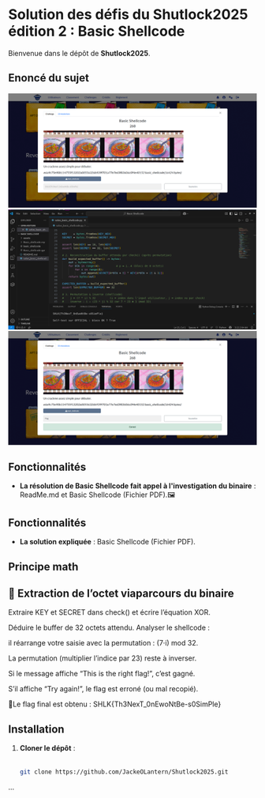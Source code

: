 # Solution des défis du Shutlock2025 édition 2 : Basic Shellcode
Bienvenue dans le dépôt de **Shutlock2025**.

## Enoncé du sujet
![image](assets/images/enonce.png)
![image](assets/images/resolution.png)
![image](assets/images/corrige.png)



## Fonctionnalités

- **La résolution de Basic Shellcode fait appel à l'investigation du binaire** : ReadMe.md et Basic Shellcode (Fichier PDF).🖼️ 


## Fonctionnalités

- **La solution expliquée** : Basic Shellcode (Fichier PDF).

## Principe math
## 🧮 Extraction de l’octet viaparcours du  binaire

Extraire KEY et SECRET dans check() et écrire l’équation XOR.

Déduire le buffer de 32 octets attendu. Analyser le shellcode : 

il réarrange votre saisie avec la permutation : (7·i) mod 32.

La permutation (multiplier l’indice par 23) reste à inverser.

Si le message affiche “This is the right flag!”, c’est gagné.

S’il affiche “Try again!”, le flag est erroné (ou mal recopié).

🏁Le flag final est obtenu : SHLK{Th3NexT_0nEwoNtBe-s0SimPle}


## Installation

1. **Cloner le dépôt** :
   ```bash

   git clone https://github.com/JackeOLantern/Shutlock2025.git

...
